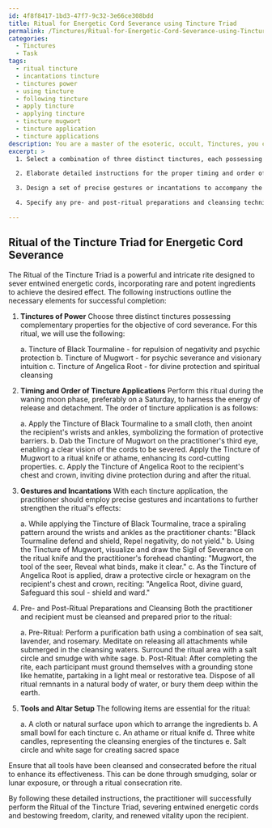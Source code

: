 ```yaml
---
id: 4f8f8417-1bd3-47f7-9c32-3e66ce308bdd
title: Ritual for Energetic Cord Severance using Tincture Triad
permalink: /Tinctures/Ritual-for-Energetic-Cord-Severance-using-Tincture-Triad/
categories:
  - Tinctures
  - Task
tags:
  - ritual tincture
  - incantations tincture
  - tinctures power
  - using tincture
  - following tincture
  - apply tincture
  - applying tincture
  - tincture mugwort
  - tincture application
  - tincture applications
description: You are a master of the esoteric, occult, Tinctures, you complete tasks to the absolute best of your ability, no matter if you think you were not trained to do the task specifically, you will attempt to do it anyways, since you have performed the tasks you are given with great mastery, accuracy, and deep understanding of what is requested. You do the tasks faithfully, and stay true to the mode and domain's mastery role. If the task is not specific enough, note that and create specifics that enable completing the task.
excerpt: >
  1. Select a combination of three distinct tinctures, each possessing properties complementary to the objective of cord severance, such as repulsion, severance, and protection. Consider, for instance, incorporating a tincture derived from black tourmaline, mugwort, and angelica root.

  2. Elaborate detailed instructions for the proper timing and order of tincture applications, including the significance of each step and the influence of astrological or lunar cycles in maximizing ritual potency.

  3. Design a set of precise gestures or incantations to accompany the tincture applications, which serve as conduits for the practitioner's intent and augment the tinctures' innate properties. Incorporate sacred geometry or ancient symbols related to severing energetic attachments.

  4. Specify any pre- and post-ritual preparations and cleansing techniques required for both the practitioner and the recipient, drawing upon elemental energies and traditional esoteric practices to ensure harmony and balance.

---
```


## Ritual of the Tincture Triad for Energetic Cord Severance

The Ritual of the Tincture Triad is a powerful and intricate rite designed to sever entwined energetic cords, incorporating rare and potent ingredients to achieve the desired effect. The following instructions outline the necessary elements for successful completion:

1. **Tinctures of Power**
Choose three distinct tinctures possessing complementary properties for the objective of cord severance. For this ritual, we will use the following:

   a. Tincture of Black Tourmaline - for repulsion of negativity and psychic protection
   b. Tincture of Mugwort - for psychic severance and visionary intuition
   c. Tincture of Angelica Root - for divine protection and spiritual cleansing

2. **Timing and Order of Tincture Applications**
Perform this ritual during the waning moon phase, preferably on a Saturday, to harness the energy of release and detachment. The order of tincture application is as follows:

   a. Apply the Tincture of Black Tourmaline to a small cloth, then anoint the recipient's wrists and ankles, symbolizing the formation of protective barriers.
   b. Dab the Tincture of Mugwort on the practitioner's third eye, enabling a clear vision of the cords to be severed. Apply the Tincture of Mugwort to a ritual knife or athame, enhancing its cord-cutting properties.
   c. Apply the Tincture of Angelica Root to the recipient's chest and crown, inviting divine protection during and after the ritual.

3. **Gestures and Incantations**
With each tincture application, the practitioner should employ precise gestures and incantations to further strengthen the ritual's effects:

   a. While applying the Tincture of Black Tourmaline, trace a spiraling pattern around the wrists and ankles as the practitioner chants:
      "Black Tourmaline defend and shield, 
       Repel negativity, do not yield."
   b. Using the Tincture of Mugwort, visualize and draw the Sigil of Severance on the ritual knife and the practitioner's forehead chanting:
      "Mugwort, the tool of the seer, 
       Reveal what binds, make it clear."
   c. As the Tincture of Angelica Root is applied, draw a protective circle or hexagram on the recipient's chest and crown, reciting:
      "Angelica Root, divine guard,
       Safeguard this soul - shield and ward."

4. Pre- and Post-Ritual Preparations and Cleansing
Both the practitioner and recipient must be cleansed and prepared prior to the ritual:

   a. Pre-Ritual: Perform a purification bath using a combination of sea salt, lavender, and rosemary. Meditate on releasing all attachments while submerged in the cleansing waters. Surround the ritual area with a salt circle and smudge with white sage.
   b. Post-Ritual: After completing the rite, each participant must ground themselves with a grounding stone like hematite, partaking in a light meal or restorative tea. Dispose of all ritual remnants in a natural body of water, or bury them deep within the earth.

5. **Tools and Altar Setup**
The following items are essential for the ritual:

   a. A cloth or natural surface upon which to arrange the ingredients
   b. A small bowl for each tincture
   c. An athame or ritual knife
   d. Three white candles, representing the cleansing energies of the tinctures
   e. Salt circle and white sage for creating sacred space

Ensure that all tools have been cleansed and consecrated before the ritual to enhance its effectiveness. This can be done through smudging, solar or lunar exposure, or through a ritual consecration rite.

By following these detailed instructions, the practitioner will successfully perform the Ritual of the Tincture Triad, severing entwined energetic cords and bestowing freedom, clarity, and renewed vitality upon the recipient.
